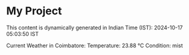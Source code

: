 # My Project

This content is dynamically generated in Indian Time (IST): 2024-10-17 05:03:50 IST


Current Weather in Coimbatore:
Temperature: 23.88 °C
Condition: mist
